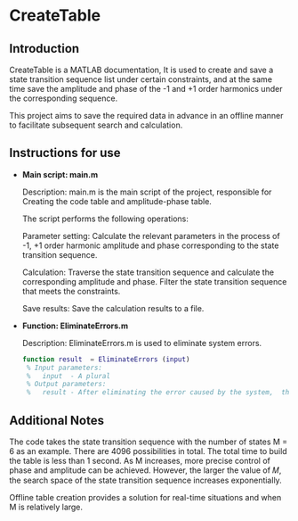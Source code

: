 # CreateTable

## Introduction

CreateTable is a MATLAB documentation, It is used to create and save a state transition sequence list under certain constraints, and at the same time save the amplitude and phase of the -1 and +1 order harmonics under the corresponding sequence.

This project aims to save the required data in advance in an offline manner to facilitate subsequent search and calculation.

## Instructions for use

- **Main script: main.m** 
  
  Description: main.m is the main script of the project, responsible for Creating the code table and  amplitude-phase table. 
  
  The script performs the following operations:
  
  Parameter setting: Calculate the relevant parameters in the process of -1, +1 order harmonic amplitude and phase corresponding to the state transition sequence.
  
  Calculation: Traverse the state transition sequence and calculate the corresponding amplitude and phase. Filter the state transition sequence that meets the constraints.
  
  Save results: Save the calculation results to a file.
  
- **Function: EliminateErrors.m**
  
  Description: EliminateErrors.m is used to eliminate system errors.
  
  ```matlab
  function result  = EliminateErrors (input)
   % Input parameters:
   %   input  - A plural
   % Output parameters:
   %   result - After eliminating the error caused by the system,  the return value is still a complex number
  ```
## Additional Notes

The code takes the state transition sequence with the number of states M = 6 as an example. There are 4096 possibilities in total. The total time to build the table is less than 1 second. As M increases, more precise control of phase and amplitude can be achieved. However, the larger the value of 𝑀, the search space of the state transition sequence increases exponentially.

Offline table creation provides a solution for real-time situations and when M is relatively large.

